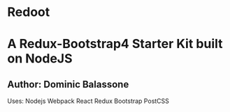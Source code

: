 # Redoot
# A Redux-Bootstrap4 Starter Kit built on NodeJS
## Author: Dominic Balassone

Uses:
Nodejs
Webpack
React
Redux
Bootstrap
PostCSS